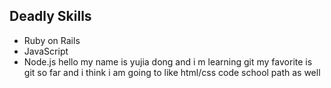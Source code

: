 ## Deadly Skills

* Ruby on Rails
* JavaScript
* Node.js
hello my name is yujia dong and i m learning git
my favorite is git so far and i think i am going to like html/css code school path as well
